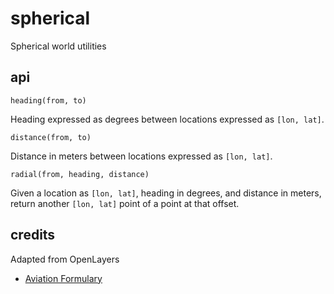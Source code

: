 # spherical

Spherical world utilities

## api

`heading(from, to)`

Heading expressed as degrees between locations expressed as `[lon, lat]`.

`distance(from, to)`

Distance in meters between locations expressed as `[lon, lat]`.

`radial(from, heading, distance)`

Given a location as `[lon, lat]`, heading in degrees, and distance in meters,
return another `[lon, lat]` point of a point at that offset.

## credits

Adapted from OpenLayers

* [Aviation Formulary](http://williams.best.vwh.net/avform.htm)

